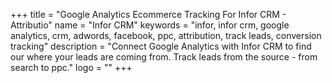 +++
title = "Google Analytics Ecommerce Tracking For Infor CRM - Attributio"
name = "Infor CRM"
keywords = "infor, infor crm, google analytics, crm, adwords, facebook, ppc, attribution, track leads, conversion tracking"
description = "Connect Google Analytics with Infor CRM to find our where your leads are coming from. Track leads from the source - from search to ppc."
logo = ""
+++
